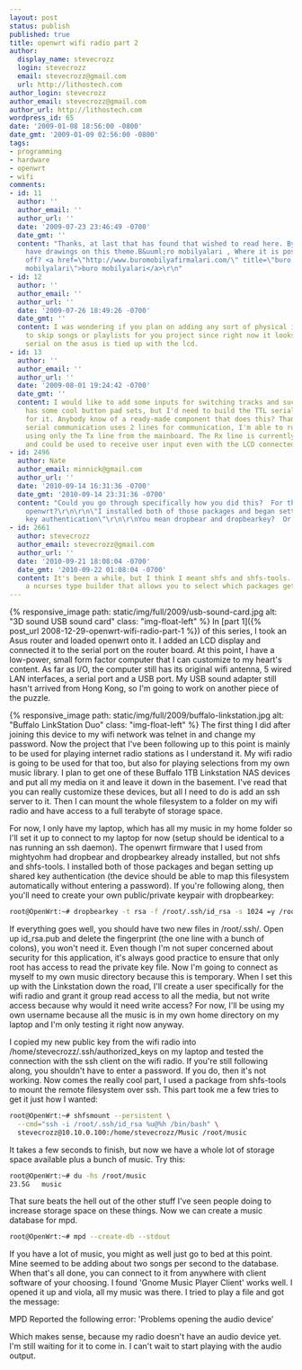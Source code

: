 ```yaml
---
layout: post
status: publish
published: true
title: openwrt wifi radio part 2
author:
  display_name: stevecrozz
  login: stevecrozz
  email: stevecrozz@gmail.com
  url: http://lithostech.com
author_login: stevecrozz
author_email: stevecrozz@gmail.com
author_url: http://lithostech.com
wordpress_id: 65
date: '2009-01-08 18:56:00 -0800'
date_gmt: '2009-01-09 02:56:00 -0800'
tags:
- programming
- hardware
- openwrt
- wifi
comments:
- id: 11
  author: ''
  author_email: ''
  author_url: ''
  date: '2009-07-23 23:46:49 -0700'
  date_gmt: ''
  content: "Thanks, at last that has found that wished to read here. By the way, I
    have drawings on this theme.B&uuml;ro mobilyalari , Where it is possible to throw
    off? <a href=\"http://www.buromobilyafirmalari.com/\" title=\"buro
    mobilyalari\">buro mobilyalari</a>\r\n"
- id: 12
  author: ''
  author_email: ''
  author_url: ''
  date: '2009-07-26 18:49:26 -0700'
  date_gmt: ''
  content: I was wondering if you plan on adding any sort of physical input control
    to skip songs or playlists for you project since right now it looks like your
    serial on the asus is tied up with the lcd.
- id: 13
  author: ''
  author_email: ''
  author_url: ''
  date: '2009-08-01 19:24:42 -0700'
  date_gmt: ''
  content: I would like to add some inputs for switching tracks and such. [sparkfun.com](http://www.sparkfun.com)
    has some cool button pad sets, but I'd need to build the TTL serial interface
    for it. Anybody know of a ready-made component that does this? Thankfully, since
    serial communication uses 2 lines for communication, I'm able to run the display
    using only the Tx line from the mainboard. The Rx line is currently disconnected
    and could be used to receive user input even with the LCD connected.
- id: 2496
  author: Nate
  author_email: minnick@gmail.com
  author_url: ''
  date: '2010-09-14 16:31:36 -0700'
  date_gmt: '2010-09-14 23:31:36 -0700'
  content: "Could you go through specifically how you did this?  For those new to
    openwrt?\r\n\r\n\"I installed both of those packages and began setting up shared
    key authentication\"\r\n\r\nYou mean dropbear and dropbearkey?  Or the shfs?"
- id: 2661
  author: stevecrozz
  author_email: stevecrozz@gmail.com
  author_url: ''
  date: '2010-09-21 18:08:04 -0700'
  date_gmt: '2010-09-22 01:08:04 -0700'
  content: It's been a while, but I think I meant shfs and shfs-tools. openwrt has
    a ncurses type builder that allows you to select which packages get built.
---
```

{%
  responsive_image
    path: static/img/full/2009/usb-sound-card.jpg
    alt: "3D sound USB sound card"
    class: "img-float-left"
%} In [part 1]({% post_url 2008-12-29-openwrt-wifi-radio-part-1 %}) of
this series, I took an Asus router and loaded openwrt onto it. I added
an LCD display and connected it to the serial port on the router board.
At this point, I have a low-power, small form factor computer that I can
customize to my heart's content. As far as I/O, the computer still has
its original wifi antenna, 5 wired LAN interfaces, a serial port and a
USB port. My USB sound adapter still hasn't arrived from Hong Kong, so
I'm going to work on another piece of the puzzle.

{%
  responsive_image
    path: static/img/full/2009/buffalo-linkstation.jpg
    alt: "Buffalo LinkStation Duo"
    class: "img-float-left"
%} The first thing I did after joining this device to my wifi network
was telnet in and change my password. Now the project that I've been
following up to this point is mainly to be used for playing internet
radio stations as I understand it. My wifi radio is going to be used for
that too, but also for playing selections from my own music library. I
plan to get one of these Buffalo 1TB Linkstation NAS devices and put all
my media on it and leave it down in the basement. I've read that you can
really customize these devices, but all I need to do is add an ssh
server to it. Then I can mount the whole filesystem to a folder on my
wifi radio and have access to a full terabyte of storage space.

<!--more-->

For now, I only have my laptop, which has all my music in my home folder
so I'll set it up to connect to my laptop for now (setup should be
identical to a nas running an ssh daemon). The openwrt firmware that I
used from mightyohm had dropbear and dropbearkey already installed, but
not shfs and shfs-tools. I installed both of those packages and began
setting up shared key authentication (the device should be able to map
this filesystem automatically without entering a password). If you're
following along, then you'll need to create your own public/private
keypair with dropbearkey:

~~~ bash
root@OpenWrt:~# dropbearkey -t rsa -f /root/.ssh/id_rsa -s 1024 =y /root/.ssh/id_rsa.pub
~~~

If everything goes well, you should have two new files in /root/.ssh/.
Open up id_rsa.pub and delete the fingerprint (the one line with a bunch
of colons), you won't need it. Even though I'm not super concerned about
security for this application, it's always good practice to ensure that
only root has access to read the private key file. Now I'm going to
connect as myself to my own music directory because this is temporary.
When I set this up with the Linkstation down the road, I'll create a
user specifically for the wifi radio and grant it group read access to
all the media, but not write access because why would it need write
access? For now, I'll be using my own username because all the music is
in my own home directory on my laptop and I'm only testing it right now
anyway.

I copied my new public key from the wifi radio into
/home/stevecrozz/.ssh/authorized_keys on my laptop and tested the
connection with the ssh client on the wifi radio. If you're still
following along, you shouldn't have to enter a password. If you do, then
it's not working. Now comes the really cool part, I used a package from
shfs-tools to mount the remote filesystem over ssh. This part took me a
few tries to get it just how I wanted:

~~~ bash
root@OpenWrt:~# shfsmount --persistent \
  --cmd="ssh -i /root/.ssh/id_rsa %u@%h /bin/bash" \
  stevecrozz@10.10.0.100:/home/stevecrozz/Music /root/music
~~~

It takes a few seconds to finish, but now we have a whole lot of storage
space available plus a bunch of music. Try this:

~~~ bash
root@OpenWrt:~# du -hs /root/music
23.5G	music
~~~

That sure beats the hell out of the other stuff I've seen people doing
to increase storage space on these things. Now we can create a music
database for mpd.

~~~ bash
root@OpenWrt:~# mpd --create-db --stdout
~~~

If you have a lot of music, you might as well just go to bed at this
point. Mine seemed to be adding about two songs per second to the
database. When that's all done, you can connect to it from anywhere with
client software of your choosing. I found 'Gnome Music Player Client'
works well. I opened it up and viola, all my music was there. I tried to
play a file and got the message:

MPD Reported the following error: 'Problems opening the audio device'

Which makes sense, because my radio doesn't have an audio device yet.
I'm still waiting for it to come in. I can't wait to start playing with
the audio output.
